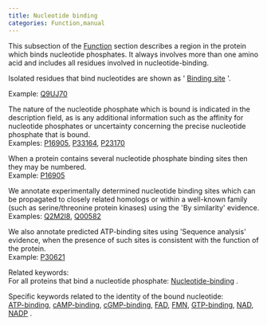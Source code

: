```yaml
---
title: Nucleotide binding
categories: Function,manual
---
```


This subsection of the [Function](http://www.uniprot.org/help/function%5Fsection) section describes a region in the protein which binds nucleotide phosphates. It always involves more than one amino acid and includes all residues involved in nucleotide-binding.

Isolated residues that bind nucleotides are shown as ' [Binding site](https://www.uniprot.org/help/binding) '.

Example: [Q9UJ70](https://www.uniprot.org/uniprotkb/Q9UJ70#function)

The nature of the nucleotide phosphate which is bound is indicated in the description field, as is any additional information such as the affinity for nucleotide phosphates or uncertainty concerning the precise nucleotide phosphate that is bound.  
Examples: [P16905](https://www.uniprot.org/uniprotkb/P16905#function), [P33164](https://www.uniprot.org/uniprotkb/P33164#function), [P23170](https://www.uniprot.org/uniprotkb/P23170#function)

When a protein contains several nucleotide phosphate binding sites then they may be numbered.  
Example: [P16905](https://www.uniprot.org/uniprotkb/P16905#function)

We annotate experimentally determined nucleotide binding sites which can be propagated to closely related homologs or within a well-known family (such as serine/threonine protein kinases) using the 'By similarity' evidence.  
Examples: [Q2M2I8](https://www.uniprot.org/uniprotkb/Q2M2I8#function), [Q00582](https://www.uniprot.org/uniprotkb/Q00582#function)

We also annotate predicted ATP-binding sites using 'Sequence analysis' evidence, when the presence of such sites is consistent with the function of the protein.  
Example: [P30621](https://www.uniprot.org/uniprotkb/P30621#function)

Related keywords:  
For all proteins that bind a nucleotide phosphate: [Nucleotide-binding](http://www.uniprot.org/keywords/547) .

Specific keywords related to the identity of the bound nucleotide:  
[ATP-binding](http://www.uniprot.org/keywords/67), [cAMP-binding](http://www.uniprot.org/keywords/116), [cGMP-binding](http://www.uniprot.org/keywords/142), [FAD](http://www.uniprot.org/keywords/274), [FMN](http://www.uniprot.org/keywords/288), [GTP-binding](http://www.uniprot.org/keywords/342), [NAD](http://www.uniprot.org/keywords/520), [NADP](http://www.uniprot.org/keywords/521) .
